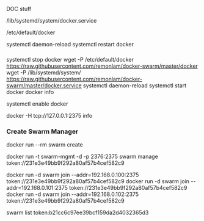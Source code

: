 DOC stuff


/lib/systemd/system/docker.service

/etc/default/docker

systemctl daemon-reload
systemctl restart docker

###

systemctl stop docker
wget -P /etc/default/docker https://raw.githubusercontent.com/remonlam/docker-swarm/master/docker
wget -P /lib/systemd/system/ https://raw.githubusercontent.com/remonlam/docker-swarm/master/docker.service
systemctl daemon-reload
systemctl start docker
docker info

systemctl enable docker


docker -H tcp://127.0.0.1:2375 info

### Create Swarm Manager
docker run --rm swarm create

docker run -t swarm-mgmt -d -p 2376:2375 swarm manage token://231e3e49bb9f292a80af57b4cef582c9

docker run -d swarm join --addr=192.168.0.100:2375 token://231e3e49bb9f292a80af57b4cef582c9
docker run -d swarm join --addr=192.168.0.101:2375 token://231e3e49bb9f292a80af57b4cef582c9
docker run -d swarm join --addr=192.168.0.102:2375 token://231e3e49bb9f292a80af57b4cef582c9

swarm list token:b21cc6c97ee39bcf159da2d4032365d3

